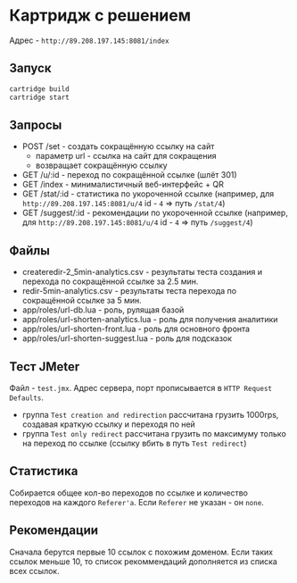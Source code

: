 # Картридж с решением
Адрес - `http://89.208.197.145:8081/index`
## Запуск
```bash
cartridge build
cartridge start
```

## Запросы
- POST /set - создать сокращённую ссылку на сайт    
    - параметр url - ссылка на сайт для сокращения
    - возвращает сокращённую ссылку
- GET /u/:id - переход по сокращённой ссылке (шлёт 301)
- GET /index - минималистичный веб-интерфейс + QR
- GET /stat/:id - статистика по укороченной ссылке (например, для `http://89.208.197.145:8081/u/4` id - `4` => путь `/stat/4`)
- GET /suggest/:id - рекомендации по укороченной ссылке (например, для `http://89.208.197.145:8081/u/4` id - `4` => путь `/suggest/4`)

## Файлы
- createredir-2_5min-analytics.csv - результаты теста создания и перехода по сокращённой ссылке за 2.5 мин.
- redir-5min-analytics.csv - результаты теста перехода по сокращённой ссылке за 5 мин.
- app/roles/url-db.lua - роль, рулящая базой
- app/roles/url-shorten-analytics.lua - роль для получения аналитики
- app/roles/url-shorten-front.lua - роль для основного фронта
- app/roles/url-shorten-suggest.lua - роль для подсказок

## Тест JMeter
Файл - `test.jmx`. Адрес сервера, порт прописывается в `HTTP Request Defaults`.
- группа `Test creation and redirection` рассчитана грузить 1000rps, создавая краткую ссылку и переходя по ней
- группа `Test only redirect` рассчитана грузить по максимуму только на переход по ссылке (ссылку вбить в путь `Test redirect`) 

## Статистика
Собирается общее кол-во переходов по ссылке и количество переходов на каждого `Referer'а`. 
Если `Referer` не указан - он `none`.

## Рекомендации
Сначала берутся первые 10 ссылок с похожим доменом. Если таких ссылок меньше 10, то список рекоммендаций
дополняется из списка всех ссылок.
